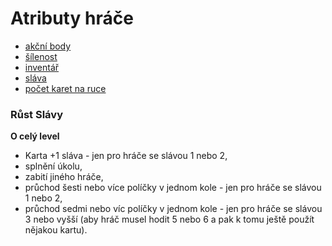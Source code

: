 # Atributy hráče

* [akční body](https://github.com/pilniczek/the-psychopaths-land/tree/master/CZ/Rejst%C5%99%C3%ADk#akční-bod)
* [šílenost](https://github.com/pilniczek/the-psychopaths-land/tree/master/CZ/Rejst%C5%99%C3%ADk#šílenost)
* [inventář](https://github.com/pilniczek/the-psychopaths-land/tree/master/CZ/Rejst%C5%99%C3%ADk#inventář)
* [sláva](https://github.com/pilniczek/the-psychopaths-land/tree/master/CZ/Rejst%C5%99%C3%ADk#sláva)
* [počet karet na ruce](https://github.com/pilniczek/the-psychopaths-land/tree/master/CZ/Rejst%C5%99%C3%ADk#počet-karet-na-ruce)

### Růst Slávy

**O celý level**

- Karta +1 sláva - jen pro hráče se slávou 1 nebo 2,
- splnění úkolu,
- zabití jiného hráče,
- průchod šesti nebo více políčky v jednom kole - jen pro hráče se slávou 1 nebo 2,
- průchod sedmi nebo víc políčky v jednom kole - jen pro hráče se slávou 3 nebo vyšší (aby hráč musel hodit 5 nebo 6 a pak k tomu ještě použít nějakou kartu).

